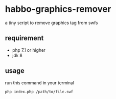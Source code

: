 # habbo-graphics-remover

a tiny script to remove graphics tag from swfs

## requirement

- php 7.1 or higher 
- jdk 8

## usage

run this command in your terminal

```shell
php index.php /path/to/file.swf
```
